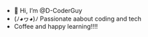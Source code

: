 

- 👋 Hi, I’m @D-CoderGuy
- (ﾉ◕ヮ◕)ﾉ Passionate aabout coding and tech
-  Coffee and happy learning!!!!
